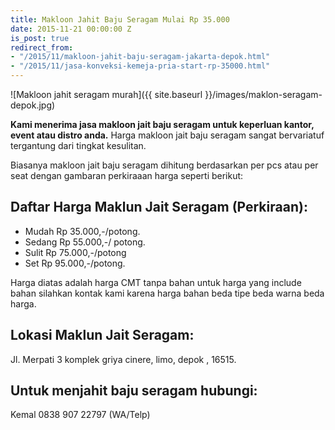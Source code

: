 ```yaml
---
title: Makloon Jahit Baju Seragam Mulai Rp 35.000
date: 2015-11-21 00:00:00 Z
is_post: true
redirect_from:
- "/2015/11/makloon-jahit-baju-seragam-jakarta-depok.html"
- "/2015/11/jasa-konveksi-kemeja-pria-start-rp-35000.html"
---
```


![Makloon jahit seragam murah]({{ site.baseurl }}/images/maklon-seragam-depok.jpg)

**Kami menerima jasa makloon jait baju seragam untuk keperluan kantor, event atau distro anda.** Harga makloon jait baju seragam sangat bervariatuf tergantung dari tingkat kesulitan.
<!--more-->
Biasanya makloon jait baju seragam dihitung berdasarkan per pcs atau per seat dengan gambaran perkiraaan harga seperti berikut:

## Daftar Harga Maklun Jait Seragam (Perkiraan):
- Mudah Rp 35.000,-/potong.
- Sedang Rp 55.000,-/ potong.
- Sulit Rp 75.000,-/potong
- Set Rp 95.000,-/potong.

Harga diatas adalah harga CMT tanpa bahan untuk harga yang include bahan silahkan kontak kami karena harga bahan beda tipe beda warna beda harga.

## Lokasi Maklun Jait Seragam:
Jl. Merpati 3 komplek griya cinere, limo, depok , 16515.

## Untuk menjahit baju seragam hubungi:
Kemal 0838 907 22797 (WA/Telp) 
